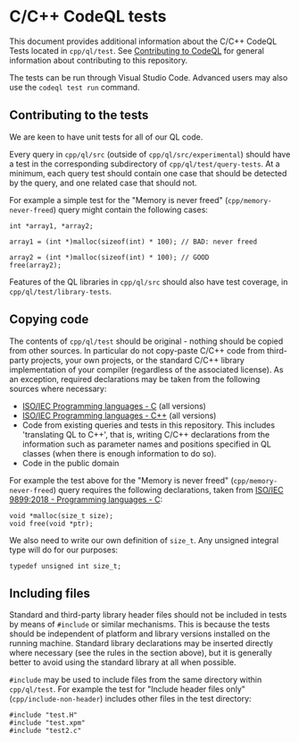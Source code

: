 # C/C++ CodeQL tests

This document provides additional information about the C/C++ CodeQL Tests located in `cpp/ql/test`.  See [Contributing to CodeQL](/CONTRIBUTING.md) for general information about contributing to this repository.

The tests can be run through Visual Studio Code.  Advanced users may also use the `codeql test run` command.

## Contributing to the tests

We are keen to have unit tests for all of our QL code.

Every query in `cpp/ql/src` (outside of `cpp/ql/src/experimental`) should have a test in the corresponding subdirectory of `cpp/ql/test/query-tests`. At a minimum, each query test should contain one case that should be detected by the query, and one related case that should not.

For example a simple test for the "Memory is never freed" (`cpp/memory-never-freed`) query might contain the following cases:
```
int *array1, *array2;

array1 = (int *)malloc(sizeof(int) * 100); // BAD: never freed

array2 = (int *)malloc(sizeof(int) * 100); // GOOD
free(array2);
```

Features of the QL libraries in `cpp/ql/src` should also have test coverage, in `cpp/ql/test/library-tests`.

## Copying code

The contents of `cpp/ql/test` should be original - nothing should be copied from other sources. In particular do not copy-paste C/C++ code from third-party projects, your own projects, or the standard C/C++ library implementation of your compiler (regardless of the associated license). As an exception, required declarations may be taken from the following sources where necessary:
 - [ISO/IEC Programming languages - C](https://www.iso.org/standard/74528.html) (all versions)
 - [ISO/IEC Programming languages - C++](https://www.iso.org/standard/68564.html) (all versions)
 - Code from existing queries and tests in this repository.
   This includes 'translating QL to C++', that is, writing C/C++ declarations from the information such as parameter names and positions specified in QL classes (when there is enough information to do so).
 - Code in the public domain

For example the test above for the "Memory is never freed" (`cpp/memory-never-freed`) query requires the following declarations, taken from [ISO/IEC 9899:2018 - Programming languages - C](https://www.iso.org/standard/74528.html):
```
void *malloc(size_t size);
void free(void *ptr);
```
We also need to write our own definition of `size_t`.  Any unsigned integral type will do for our purposes:
```
typedef unsigned int size_t;
```

## Including files

Standard and third-party library header files should not be included in tests by means of `#include` or similar mechanisms. This is because the tests should be independent of platform and library versions installed on the running machine. Standard library declarations may be inserted directly where necessary (see the rules in the section above), but it is generally better to avoid using the standard library at all when possible.

`#include` may be used to include files from the same directory within `cpp/ql/test`.  For example the test for "Include header files only" (`cpp/include-non-header`) includes other files in the test directory:
```
#include "test.H"
#include "test.xpm"
#include "test2.c"
```
